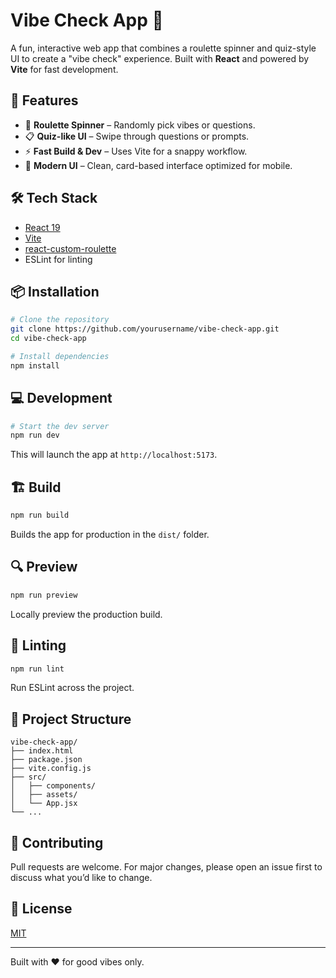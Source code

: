 # Vibe Check App 🎡

A fun, interactive web app that combines a roulette spinner and quiz-style UI to create a "vibe check" experience. Built with **React** and powered by **Vite** for fast development.

## 🚀 Features

- 🎯 **Roulette Spinner** – Randomly pick vibes or questions.
- 📋 **Quiz-like UI** – Swipe through questions or prompts.
- ⚡ **Fast Build & Dev** – Uses Vite for a snappy workflow.
- 🎨 **Modern UI** – Clean, card-based interface optimized for mobile.

## 🛠️ Tech Stack

- [React 19](https://reactjs.org/)
- [Vite](https://vitejs.dev/)
- [react-custom-roulette](https://www.npmjs.com/package/react-custom-roulette)
- ESLint for linting

## 📦 Installation

```bash
# Clone the repository
git clone https://github.com/yourusername/vibe-check-app.git
cd vibe-check-app

# Install dependencies
npm install
```

## 💻 Development

```bash
# Start the dev server
npm run dev
```

This will launch the app at `http://localhost:5173`.

## 🏗️ Build

```bash
npm run build
```

Builds the app for production in the `dist/` folder.

## 🔍 Preview

```bash
npm run preview
```

Locally preview the production build.

## 🧹 Linting

```bash
npm run lint
```

Run ESLint across the project.

## 📁 Project Structure

```
vibe-check-app/
├── index.html
├── package.json
├── vite.config.js
├── src/
│   ├── components/
│   ├── assets/
│   └── App.jsx
└── ...
```

## 🙌 Contributing

Pull requests are welcome. For major changes, please open an issue first to discuss what you’d like to change.

## 📄 License

[MIT](LICENSE)

---

Built with ❤️ for good vibes only.
